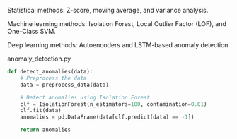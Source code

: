 Statistical methods: Z-score, moving average, and variance analysis.

Machine learning methods: Isolation Forest, Local Outlier Factor (LOF), and One-Class SVM.

Deep learning methods: Autoencoders and LSTM-based anomaly detection.

anomaly_detection.py

```py
def detect_anomalies(data):
    # Preprocess the data
    data = preprocess_data(data)

    # Detect anomalies using Isolation Forest
    clf = IsolationForest(n_estimators=100, contamination=0.01)
    clf.fit(data)
    anomalies = pd.DataFrame(data[clf.predict(data) == -1])

    return anomalies
```